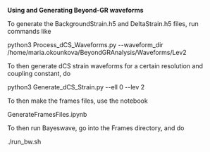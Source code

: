 **Using and Generating Beyond-GR waveforms**

To generate the BackgroundStrain.h5 and DeltaStrain.h5 files, run commands like

python3 Process_dCS_Waveforms.py --waveform_dir /home/maria.okounkova/BeyondGRAnalysis/Waveforms/Lev2

To then generate dCS strain waveforms for a certain resolution and coupling constant, do

python3 Generate_dCS_Strain.py --ell 0 --lev 2

To then make the frames files, use the notebook

GenerateFramesFiles.ipynb

To then run Bayeswave, go into the Frames directory, and do 

./run_bw.sh


